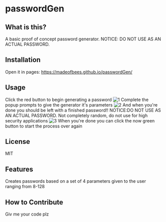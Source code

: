 # passwordGen
## What is this?   
A basic proof of concept password generator. NOTICE: DO NOT USE AS AN ACTUAL PASSWORD.

## Installation

Open it in pages: https://madeofbees.github.io/passwordGen/

## Usage
Click the red button to begin generating a password
![1](https://user-images.githubusercontent.com/9198297/190828201-4c425bc6-afbb-478d-9ced-a84e829e34c3.png)
Complete the popup prompts to give the generator it's parameters
![2](https://user-images.githubusercontent.com/9198297/190828202-89380454-9d1e-4093-8165-9f7331c19a6a.png)
And when you're done you should be left with a finished password!! NOTICE:DO NOT USE AS AN ACTUAL PASSWORD. Not completely random, do not use for high security applications
![3](https://user-images.githubusercontent.com/9198297/190828203-2adb4546-0e32-43f5-a163-07e28f079d48.png)
When you're done you can click the now green button to start the process over again

## License

MIT

## Features
Creates passwords based on a set of 4 parameters given to the user ranging from 8-128
## How to Contribute

Giv me your code plz

